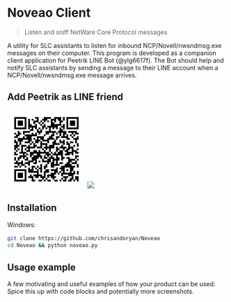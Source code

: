 # Noveao Client
> Listen and sniff NetWare Core Protocol messages

A utility for SLC assistants to listen for inbound NCP/Novell/nwsndmsg.exe messages on their computer. This program is developed as a companion client application for Peetrik LINE Bot (@ylg6617f). The Bot should help and notify SLC assistants by sending a message to their LINE account when a NCP/Novell/nwsndmsg.exe message arrives.

## Add Peetrik as LINE friend
![Peetrik Bot QR](RwQElQbePU.png)
![](header.png)

## Installation

Windows:

```sh
git clone https://github.com/chrisandoryan/Noveao
cd Noveao && python noveao.py
```

## Usage example

A few motivating and useful examples of how your product can be used. Spice this up with code blocks and potentially more screenshots.
